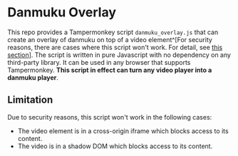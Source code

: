 # Danmuku Overlay

This repo provides a Tampermonkey script `danmuku_overlay.js` that can create an overlay of danmuku on top of a video element^[For security reasons, there are cases where this script won't work. For detail, see [this section](#-limiation)]. The script is written in pure Javascript with no dependency on any third-party library. It can be used in any browser that supports Tampermonkey. **This script in effect can turn any video player into a danmuku player**.

## Limitation

Due to security reasons, this script won't work in the following cases:

- The video element is in a cross-origin iframe which blocks access to its content.
- The video is in a shadow DOM which blocks access to its content.